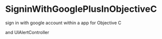 # SigninWithGooglePlusInObjectiveC
sign in with google account within a app for Objective C

and UIAlertController
